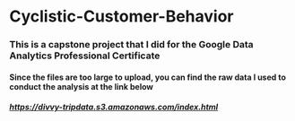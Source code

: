 # Cyclistic-Customer-Behavior

### This is a capstone project that I did for the Google Data Analytics Professional Certificate
#### Since the files are too large to upload, you can find the raw data I used to conduct the analysis at the link below
##### https://divvy-tripdata.s3.amazonaws.com/index.html
